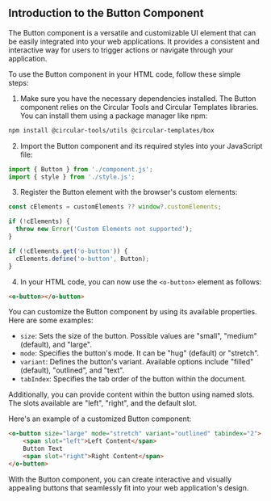 ## Introduction to the Button Component

The Button component is a versatile and customizable UI element that can be easily integrated into your web applications. It provides a consistent and interactive way for users to trigger actions or navigate through your application.

To use the Button component in your HTML code, follow these simple steps:

1. Make sure you have the necessary dependencies installed. The Button component relies on the Circular Tools and Circular Templates libraries. You can install them using a package manager like npm:

```bash
npm install @circular-tools/utils @circular-templates/box
```

2. Import the Button component and its required styles into your JavaScript file:

```javascript
import { Button } from './component.js';
import { style } from './style.js';
```

3. Register the Button element with the browser's custom elements:

```javascript
const cElements = customElements ?? window?.customElements;

if (!cElements) {
  throw new Error('Custom Elements not supported');
}

if (!cElements.get('o-button')) {
  cElements.define('o-button', Button);
}
```

4. In your HTML code, you can now use the `<o-button>` element as follows:

```html
<o-button></o-button>
```

You can customize the Button component by using its available properties. Here are some examples:

- `size`: Sets the size of the button. Possible values are "small", "medium" (default), and "large".
- `mode`: Specifies the button's mode. It can be "hug" (default) or "stretch".
- `variant`: Defines the button's variant. Available options include "filled" (default), "outlined", and "text".
- `tabIndex`: Specifies the tab order of the button within the document.

Additionally, you can provide content within the button using named slots. The slots available are "left", "right", and the default slot.

Here's an example of a customized Button component:

```html
<o-button size="large" mode="stretch" variant="outlined" tabindex="2">
    <span slot="left">Left Content</span>
    Button Text
    <span slot="right">Right Content</span>
</o-button>
```

With the Button component, you can create interactive and visually appealing buttons that seamlessly fit into your web application's design.
